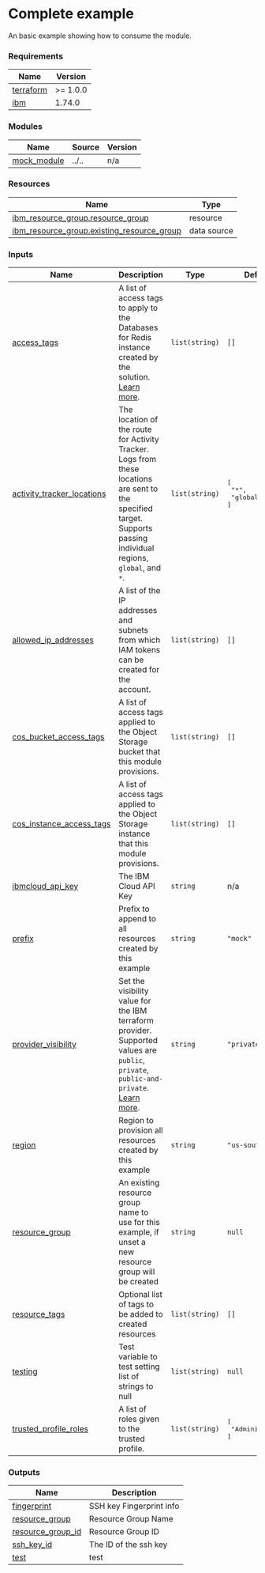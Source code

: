 # Complete example

An basic example showing how to consume the module.

<!-- BEGINNING OF PRE-COMMIT-TERRAFORM DOCS HOOK -->
### Requirements

| Name | Version |
|------|---------|
| <a name="requirement_terraform"></a> [terraform](#requirement\_terraform) | >= 1.0.0 |
| <a name="requirement_ibm"></a> [ibm](#requirement\_ibm) | 1.74.0 |

### Modules

| Name | Source | Version |
|------|--------|---------|
| <a name="module_mock_module"></a> [mock\_module](#module\_mock\_module) | ../.. | n/a |

### Resources

| Name | Type |
|------|------|
| [ibm_resource_group.resource_group](https://registry.terraform.io/providers/IBM-Cloud/ibm/1.74.0/docs/resources/resource_group) | resource |
| [ibm_resource_group.existing_resource_group](https://registry.terraform.io/providers/IBM-Cloud/ibm/1.74.0/docs/data-sources/resource_group) | data source |

### Inputs

| Name | Description | Type | Default | Required |
|------|-------------|------|---------|:--------:|
| <a name="input_access_tags"></a> [access\_tags](#input\_access\_tags) | A list of access tags to apply to the Databases for Redis instance created by the solution. [Learn more](https://cloud.ibm.com/docs/account?topic=account-access-tags-tutorial). | `list(string)` | `[]` | no |
| <a name="input_activity_tracker_locations"></a> [activity\_tracker\_locations](#input\_activity\_tracker\_locations) | The location of the route for Activity Tracker. Logs from these locations are sent to the specified target. Supports passing individual regions, `global`, and `*`. | `list(string)` | <pre>[<br/>  "*",<br/>  "global"<br/>]</pre> | no |
| <a name="input_allowed_ip_addresses"></a> [allowed\_ip\_addresses](#input\_allowed\_ip\_addresses) | A list of the IP addresses and subnets from which IAM tokens can be created for the account. | `list(string)` | `[]` | no |
| <a name="input_cos_bucket_access_tags"></a> [cos\_bucket\_access\_tags](#input\_cos\_bucket\_access\_tags) | A list of access tags applied to the Object Storage bucket that this module provisions. | `list(string)` | `[]` | no |
| <a name="input_cos_instance_access_tags"></a> [cos\_instance\_access\_tags](#input\_cos\_instance\_access\_tags) | A list of access tags applied to the Object Storage instance that this module provisions. | `list(string)` | `[]` | no |
| <a name="input_ibmcloud_api_key"></a> [ibmcloud\_api\_key](#input\_ibmcloud\_api\_key) | The IBM Cloud API Key | `string` | n/a | yes |
| <a name="input_prefix"></a> [prefix](#input\_prefix) | Prefix to append to all resources created by this example | `string` | `"mock"` | no |
| <a name="input_provider_visibility"></a> [provider\_visibility](#input\_provider\_visibility) | Set the visibility value for the IBM terraform provider. Supported values are `public`, `private`, `public-and-private`. [Learn more](https://registry.terraform.io/providers/IBM-Cloud/ibm/latest/docs/guides/custom-service-endpoints). | `string` | `"private"` | no |
| <a name="input_region"></a> [region](#input\_region) | Region to provision all resources created by this example | `string` | `"us-south"` | no |
| <a name="input_resource_group"></a> [resource\_group](#input\_resource\_group) | An existing resource group name to use for this example, if unset a new resource group will be created | `string` | `null` | no |
| <a name="input_resource_tags"></a> [resource\_tags](#input\_resource\_tags) | Optional list of tags to be added to created resources | `list(string)` | `[]` | no |
| <a name="input_testing"></a> [testing](#input\_testing) | Test variable to test setting list of strings to null | `list(string)` | `null` | no |
| <a name="input_trusted_profile_roles"></a> [trusted\_profile\_roles](#input\_trusted\_profile\_roles) | A list of roles given to the trusted profile. | `list(string)` | <pre>[<br/>  "Administrator"<br/>]</pre> | no |

### Outputs

| Name | Description |
|------|-------------|
| <a name="output_fingerprint"></a> [fingerprint](#output\_fingerprint) | SSH key Fingerprint info |
| <a name="output_resource_group"></a> [resource\_group](#output\_resource\_group) | Resource Group Name |
| <a name="output_resource_group_id"></a> [resource\_group\_id](#output\_resource\_group\_id) | Resource Group ID |
| <a name="output_ssh_key_id"></a> [ssh\_key\_id](#output\_ssh\_key\_id) | The ID of the ssh key |
| <a name="output_test"></a> [test](#output\_test) | test |
<!-- END OF PRE-COMMIT-TERRAFORM DOCS HOOK -->
